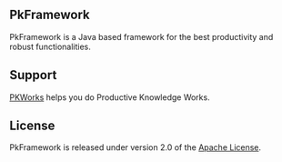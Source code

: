 PkFramework
--------------
PkFramework is a Java based framework for the best productivity and robust functionalities.

Support
--------------
[PKWorks][] helps you do Productive Knowledge Works.

License
--------------
PkFramework is released under version 2.0 of the [Apache License][].

[PKWorks]: http://pkworks.io
[Apache License]: http://www.apache.org/licenses/LICENSE-2.0
